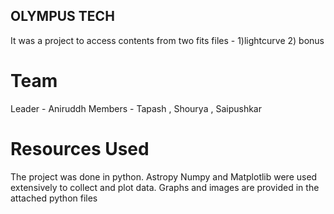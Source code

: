 ## OLYMPUS TECH

It was a project to access contents from two fits files - 1)lightcurve 2) bonus 

# Team
Leader - Aniruddh
Members - Tapash , Shourya , Saipushkar

# Resources Used
The project was done in python.
Astropy Numpy and Matplotlib were used extensively to collect and plot data. 
Graphs and images are provided in the attached python files
